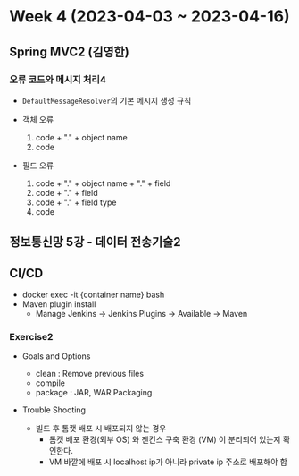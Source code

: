 # Week 4 (2023-04-03 ~ 2023-04-16)

## Spring MVC2 (김영한)
### 오류 코드와 메시지 처리4
- `DefaultMessageResolver`의 기본 메시지 생성 규칙
- 객체 오류
    1. code + "." + object name
    2. code

- 필드 오류
    1. code + "." + object name + "." + field
    2. code + "." + field
    3. code + "." + field type
    4. code

## 정보통신망 5강 - 데이터 전송기술2

## CI/CD 
- docker exec -it {container name} bash
- Maven plugin install
    - Manage Jenkins -> Jenkins Plugins -> Available -> Maven

### Exercise2
- Goals and Options
    - clean : Remove previous files
    - compile
    - package : JAR, WAR Packaging

- Trouble Shooting
    - 빌드 후 톰캣 배포 시 배포되지 않는 경우
        - 톰캣 배포 환경(외부 OS) 와 젠킨스 구축 환경 (VM) 이 분리되어 있는지 확인한다.
        - VM 바깥에 배포 시 localhost ip가 아니라 private ip 주소로 배포해야 함